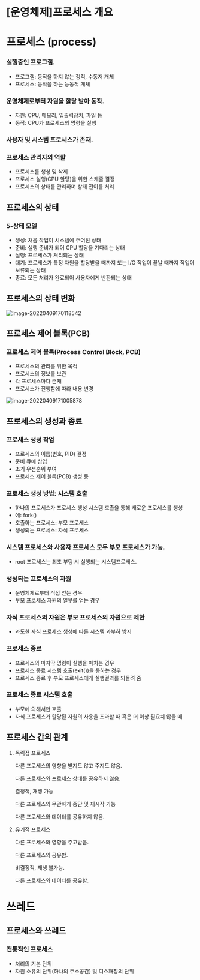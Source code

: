# [운영체제]프로세스 개요

# 프로세스 (process)

### 실행중인 프로그램.

- 프로그램: 동작을 하지 않는 정적, 수동저 개체
- 프로세스: 동작을 하는 능동적 개체

### 운영체제로부터 자원을 할당 받아 동작.

- 자원: CPU, 메모리, 입출력장치, 파일 등
- 동작: CPU가 프로세스의 명령을 실행

### 사용자 및 시스템 프로세스가 존재.

### 프로세스 관리자의 역할

- 프로세스를 생성 및 삭제
- 프로세스 실행(CPU 할당)을 위한 스케쥴 결정
- 프로세스의 상태를 관리하며 상태 전이를 처리



## 프로세스의 상태

### 5-상태 모델

- 생성: 처음 작업이 시스템에 주어진 상태
- 준비: 실행 준비가 되어 CPU 할당을 기다리는 상태
- 실행: 프로세스가 처리되는 상태
- 대기: 프로세스가 특정 자원을 할당받을 때까지 또는 I/O 작업이 끝날 때까지 작업이 보류되는 상태
- 종료: 모든 처리가 완료되어 사용자에게 반환되는 상태

## 프로세스의 상태 변화

![image-20220409170118542](/Users/eisen/Documents/Github/TIL/Study/방통대/운영체제_프로세스개요.assets/image-20220409170118542.png)



## 프로세스 제어 블록(PCB)

### 프로세스 제어 블록(Process Control Block, PCB)

- 프로세스의 관리를 위한 목적
- 프로세스의 정보를 보관
- 각 프로세스마다 존재
- 프로세스가 진행함에 따라 내용 변경

![image-20220409171005878](/Users/eisen/Documents/Github/TIL/Study/방통대/운영체제_프로세스개요.assets/image-20220409171005878.png)



## 프로세스의 생성과 종료

### 프로세스 생성 작업

- 프로세스의 이름(번호, PID) 결정
- 준비 큐에 삽입
- 초기 우선순위 부여
- 프로세스 제어 블록(PCB) 생성 등

### 프로세스 생성 방법: 시스템 호출

- 하나의 프로세스가 프로세스 생성 시스템 호출을 통해 새로운 프로세스를 생성
- 예: fork()
- 호출하는 프로세스: 부모 프로세스
- 생성되는 프로세스: 자식 프로세스

### 시스템 프로세스와 사용자 프로세스 모두 부모 프로세스가 가능.

- root 프로세스는 최초 부팅 시 실행되는 시스템프로세스.

### 생성되는 프로세스의 자원

- 운영체제로부터 직접 얻는 경우
- 부모 프로세스 자원의 일부를 얻는 경우

### 자식 프로세스의 자원은 부모 프로세스의 자원으로 제한 

- 과도한 자식 프로세스 생성에 따른 시스템 과부하 방지

### 프로세스 종료

- 프로세스의 마지막 명령이 실행을 마치는 경우
- 프로세스 종료 시스템 호출(exit())을 통하는 경우
- 프로세스 종료 후 부모 프로세스에게 실행결과를 되돌려 줌

### 프로세스 종료 시스템 호출

- 부모에 의해서만 호출
- 자식 프로세스가 할당된 자원의 사용을 초과할 때 혹은 더 이상 필요치 않을 때

## 프로세스 간의 관계

1. 독릭접 프로세스

   다른 프로세스의 영향을 받지도 않고 주지도 않음.

   다른 프로세스와 프로세스 상태를 공유하지 않음.

   결정적, 재생 가능

   다른 프로세스와 무관하게 중단 및 재시작 가능

   다른 프로세스와 데이터를 공유하지 않음.

2. 유기적 프로세스

   다른 프로세스와 영향을 주고받음.

   다른 프로세스와 공유함.

   비결정적, 재생 불가능.

   다른 프로세스와 데이터를 공유함.

# 쓰레드

## 프로세스와 쓰레드

### 전통적인 프로세스

- 처리의 기본 단위
- 자원 소유의 단위(하나의 주소공간) 및 디스패칭의 단위
